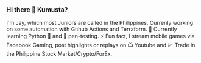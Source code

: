 ### Hi there 👋 Kumusta?

I'm Jay, which most Juniors are called in the Philippines. Currenly working on some automation with Github Actions and Terraform. 🌱 Currently learning Python 🐍 and 💉 pen-testing. ⚡ Fun fact, I stream mobile games via Facebook Gaming, post highlights or replays on 📺 Youtube and 💹 Trade in the Philippine Stock Market/Crypto/ForEx.
<!--
**hmenorjr/hmenorjr** is a ✨ _special_ ✨ repository because its `README.md` (this file) appears on your GitHub profile.

Here are some ideas to get you started:

- 🔭 I’m currently working on ...
- 🌱 I’m currently learning ...
- 👯 I’m looking to collaborate on ...
- 🤔 I’m looking for help with ...
- 💬 Ask me about ...
- 📫 How to reach me: ...
- 😄 Pronouns: ...
- ⚡ Fun fact: ...
-->

